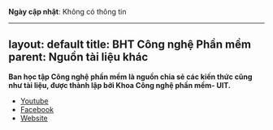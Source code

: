 **Ngày cập nhật**: Không có thông tin

---
layout: default
title: BHT Công nghệ Phần mềm
parent: Nguồn tài liệu khác
---

**Ban học tập Công nghệ phần mềm là nguồn chia sẻ các kiến thức cũng như tài liệu, được thành lập bởi Khoa Công nghệ phần mềm- UIT.**

- [Youtube](https://www.youtube.com/@bhtcnpm)
- [Facebook](https://www.facebook.com/bhtcnpm)
- [Website](https://www.bhtcnpm.com/)